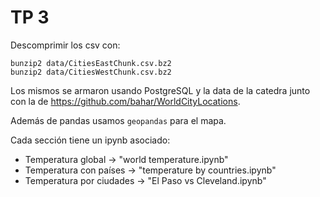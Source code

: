TP 3
====

Descomprimir los csv con:

```
bunzip2 data/CitiesEastChunk.csv.bz2
bunzip2 data/CitiesWestChunk.csv.bz2
```

Los mismos se armaron usando PostgreSQL y la data de la catedra
junto con la de https://github.com/bahar/WorldCityLocations.

Además de pandas usamos `geopandas` para el mapa.

Cada sección tiene un ipynb asociado:

* Temperatura global -> "world temperature.ipynb"
* Temperatura con países -> "temperature by countries.ipynb"
* Temperatura por ciudades -> "El Paso vs Cleveland.ipynb"
